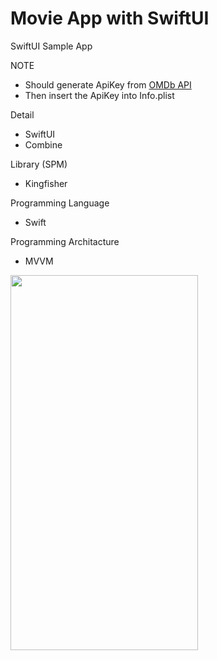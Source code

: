 # Movie App with SwiftUI

SwiftUI Sample App

NOTE
* Should generate ApiKey from [OMDb API](https://www.omdbapi.com/#usage)
* Then insert the ApiKey into Info.plist

Detail
- SwiftUI
- Combine

Library (SPM)
- Kingfisher

Programming Language
- Swift

Programming Architacture
- MVVM


<img
  src="https://raw.githubusercontent.com/burakekmen/MovieApp/master/SS/Simulation.gif"
  alt=""
  title="App Demo"
   width="300" height="600"
  style="display: inline-block; margin: 0 auto;">
